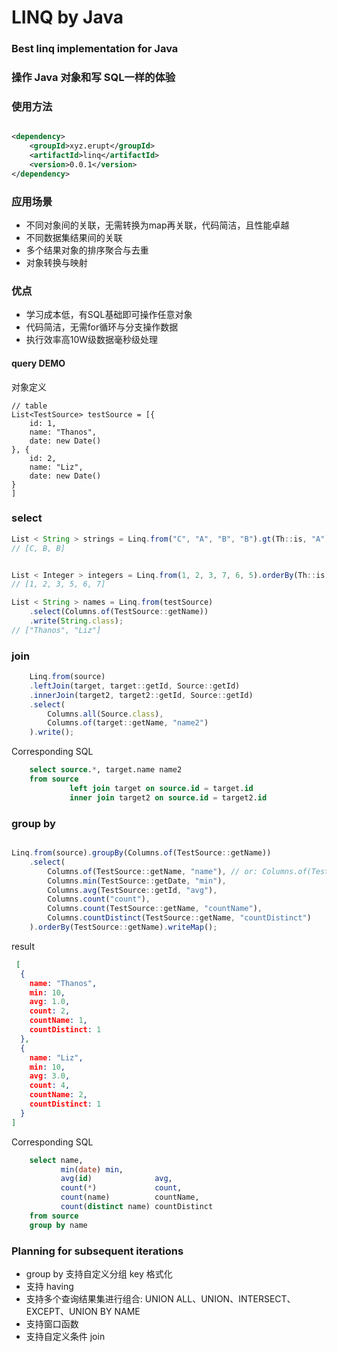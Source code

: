 # LINQ by Java

### Best linq implementation for Java

### 操作 Java 对象和写 SQL一样的体验

### 使用方法

```xml

<dependency>
    <groupId>xyz.erupt</groupId>
    <artifactId>linq</artifactId>
    <version>0.0.1</version>
</dependency>
```

### 应用场景

- 不同对象间的关联，无需转换为map再关联，代码简洁，且性能卓越
- 不同数据集结果间的关联
- 多个结果对象的排序聚合与去重
- 对象转换与映射

### 优点

- 学习成本低，有SQL基础即可操作任意对象
- 代码简洁，无需for循环与分支操作数据
- 执行效率高10W级数据毫秒级处理

#### query DEMO

对象定义

```
// table 
List<TestSource> testSource = [{
    id: 1,
    name: "Thanos",
    date: new Date()
}, {
    id: 2,
    name: "Liz",
    date: new Date()
}
]
```

### select

```javascript
List < String > strings = Linq.from("C", "A", "B", "B").gt(Th::is, "A").orderByDesc(Th::is).write(String.class);
// [C, B, B]


List < Integer > integers = Linq.from(1, 2, 3, 7, 6, 5).orderBy(Th::is).write(Integer.class);
// [1, 2, 3, 5, 6, 7]

List < String > names = Linq.from(testSource)
    .select(Columns.of(TestSource::getName))
    .write(String.class);
// ["Thanos", "Liz"]
```

### join

```javascript
    Linq.from(source)
    .leftJoin(target, target::getId, Source::getId)
    .innerJoin(target2, target2::getId, Source::getId)
    .select(
        Columns.all(Source.class),
        Columns.of(target::getName, "name2")
    ).write();
```

Corresponding SQL

```sql
    select source.*, target.name name2
    from source
             left join target on source.id = target.id
             inner join target2 on source.id = target2.id
```

### group by

```javascript

Linq.from(source).groupBy(Columns.of(TestSource::getName))
    .select(
        Columns.of(TestSource::getName, "name"), // or: Columns.of(TestSource::getName, TestSource::getName)
        Columns.min(TestSource::getDate, "min"),
        Columns.avg(TestSource::getId, "avg"),
        Columns.count("count"),
        Columns.count(TestSource::getName, "countName"),
        Columns.countDistinct(TestSource::getName, "countDistinct")
    ).orderBy(TestSource::getName).writeMap();
```

result

```json
 [
  {
    name: "Thanos",
    min: 10,
    avg: 1.0,
    count: 2,
    countName: 1,
    countDistinct: 1
  },
  {
    name: "Liz",
    min: 10,
    avg: 3.0,
    count: 4,
    countName: 2,
    countDistinct: 1
  }
]
```

Corresponding SQL

```sql
    select name,
           min(date) min,
           avg(id)              avg,
           count(*)             count,
           count(name)          countName,
           count(distinct name) countDistinct
    from source
    group by name
```

### Planning for subsequent iterations

- group by 支持自定义分组 key 格式化
- 支持 having
- 支持多个查询结果集进行组合: UNION ALL、UNION、INTERSECT、EXCEPT、UNION BY NAME
- 支持窗口函数
- 支持自定义条件 join